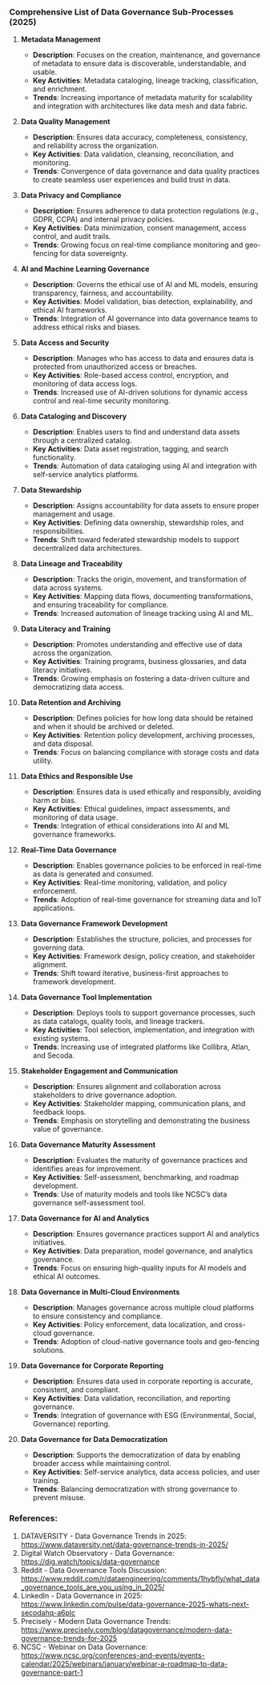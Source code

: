 ### Comprehensive List of Data Governance Sub-Processes (2025)

1. **Metadata Management**  
   - **Description**: Focuses on the creation, maintenance, and governance of metadata to ensure data is discoverable, understandable, and usable.  
   - **Key Activities**: Metadata cataloging, lineage tracking, classification, and enrichment.  
   - **Trends**: Increasing importance of metadata maturity for scalability and integration with architectures like data mesh and data fabric.  

2. **Data Quality Management**  
   - **Description**: Ensures data accuracy, completeness, consistency, and reliability across the organization.  
   - **Key Activities**: Data validation, cleansing, reconciliation, and monitoring.  
   - **Trends**: Convergence of data governance and data quality practices to create seamless user experiences and build trust in data.  

3. **Data Privacy and Compliance**  
   - **Description**: Ensures adherence to data protection regulations (e.g., GDPR, CCPA) and internal privacy policies.  
   - **Key Activities**: Data minimization, consent management, access control, and audit trails.  
   - **Trends**: Growing focus on real-time compliance monitoring and geo-fencing for data sovereignty.  

4. **AI and Machine Learning Governance**  
   - **Description**: Governs the ethical use of AI and ML models, ensuring transparency, fairness, and accountability.  
   - **Key Activities**: Model validation, bias detection, explainability, and ethical AI frameworks.  
   - **Trends**: Integration of AI governance into data governance teams to address ethical risks and biases.  

5. **Data Access and Security**  
   - **Description**: Manages who has access to data and ensures data is protected from unauthorized access or breaches.  
   - **Key Activities**: Role-based access control, encryption, and monitoring of data access logs.  
   - **Trends**: Increased use of AI-driven solutions for dynamic access control and real-time security monitoring.  

6. **Data Cataloging and Discovery**  
   - **Description**: Enables users to find and understand data assets through a centralized catalog.  
   - **Key Activities**: Data asset registration, tagging, and search functionality.  
   - **Trends**: Automation of data cataloging using AI and integration with self-service analytics platforms.  

7. **Data Stewardship**  
   - **Description**: Assigns accountability for data assets to ensure proper management and usage.  
   - **Key Activities**: Defining data ownership, stewardship roles, and responsibilities.  
   - **Trends**: Shift toward federated stewardship models to support decentralized data architectures.  

8. **Data Lineage and Traceability**  
   - **Description**: Tracks the origin, movement, and transformation of data across systems.  
   - **Key Activities**: Mapping data flows, documenting transformations, and ensuring traceability for compliance.  
   - **Trends**: Increased automation of lineage tracking using AI and ML.  

9. **Data Literacy and Training**  
   - **Description**: Promotes understanding and effective use of data across the organization.  
   - **Key Activities**: Training programs, business glossaries, and data literacy initiatives.  
   - **Trends**: Growing emphasis on fostering a data-driven culture and democratizing data access.  

10. **Data Retention and Archiving**  
    - **Description**: Defines policies for how long data should be retained and when it should be archived or deleted.  
    - **Key Activities**: Retention policy development, archiving processes, and data disposal.  
    - **Trends**: Focus on balancing compliance with storage costs and data utility.  

11. **Data Ethics and Responsible Use**  
    - **Description**: Ensures data is used ethically and responsibly, avoiding harm or bias.  
    - **Key Activities**: Ethical guidelines, impact assessments, and monitoring of data usage.  
    - **Trends**: Integration of ethical considerations into AI and ML governance frameworks.  

12. **Real-Time Data Governance**  
    - **Description**: Enables governance policies to be enforced in real-time as data is generated and consumed.  
    - **Key Activities**: Real-time monitoring, validation, and policy enforcement.  
    - **Trends**: Adoption of real-time governance for streaming data and IoT applications.  

13. **Data Governance Framework Development**  
    - **Description**: Establishes the structure, policies, and processes for governing data.  
    - **Key Activities**: Framework design, policy creation, and stakeholder alignment.  
    - **Trends**: Shift toward iterative, business-first approaches to framework development.  

14. **Data Governance Tool Implementation**  
    - **Description**: Deploys tools to support governance processes, such as data catalogs, quality tools, and lineage trackers.  
    - **Key Activities**: Tool selection, implementation, and integration with existing systems.  
    - **Trends**: Increasing use of integrated platforms like Collibra, Atlan, and Secoda.  

15. **Stakeholder Engagement and Communication**  
    - **Description**: Ensures alignment and collaboration across stakeholders to drive governance adoption.  
    - **Key Activities**: Stakeholder mapping, communication plans, and feedback loops.  
    - **Trends**: Emphasis on storytelling and demonstrating the business value of governance.  

16. **Data Governance Maturity Assessment**  
    - **Description**: Evaluates the maturity of governance practices and identifies areas for improvement.  
    - **Key Activities**: Self-assessment, benchmarking, and roadmap development.  
    - **Trends**: Use of maturity models and tools like NCSC’s data governance self-assessment tool.  

17. **Data Governance for AI and Analytics**  
    - **Description**: Ensures governance practices support AI and analytics initiatives.  
    - **Key Activities**: Data preparation, model governance, and analytics governance.  
    - **Trends**: Focus on ensuring high-quality inputs for AI models and ethical AI outcomes.  

18. **Data Governance in Multi-Cloud Environments**  
    - **Description**: Manages governance across multiple cloud platforms to ensure consistency and compliance.  
    - **Key Activities**: Policy enforcement, data localization, and cross-cloud governance.  
    - **Trends**: Adoption of cloud-native governance tools and geo-fencing solutions.  

19. **Data Governance for Corporate Reporting**  
    - **Description**: Ensures data used in corporate reporting is accurate, consistent, and compliant.  
    - **Key Activities**: Data validation, reconciliation, and reporting governance.  
    - **Trends**: Integration of governance with ESG (Environmental, Social, Governance) reporting.  

20. **Data Governance for Data Democratization**  
    - **Description**: Supports the democratization of data by enabling broader access while maintaining control.  
    - **Key Activities**: Self-service analytics, data access policies, and user training.  
    - **Trends**: Balancing democratization with strong governance to prevent misuse.  

### References:
1. DATAVERSITY - Data Governance Trends in 2025: https://www.dataversity.net/data-governance-trends-in-2025/  
2. Digital Watch Observatory - Data Governance: https://dig.watch/topics/data-governance  
3. Reddit - Data Governance Tools Discussion: https://www.reddit.com/r/dataengineering/comments/1hybfly/what_data_governance_tools_are_you_using_in_2025/  
4. LinkedIn - Data Governance in 2025: https://www.linkedin.com/pulse/data-governance-2025-whats-next-secodahq-a6plc  
5. Precisely - Modern Data Governance Trends: https://www.precisely.com/blog/datagovernance/modern-data-governance-trends-for-2025  
6. NCSC - Webinar on Data Governance: https://www.ncsc.org/conferences-and-events/events-calendar/2025/webinars/january/webinar-a-roadmap-to-data-governance-part-1  
```